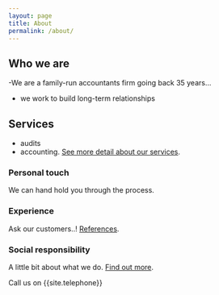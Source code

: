 ```yaml
---
layout: page
title: About
permalink: /about/
---
```


## Who we are
-We are a family-run accountants firm going back 35 years...
- we work to build long-term relationships

## Services
- audits
- accounting.
[See more detail about our services](/services).


### Personal touch
We can hand hold you through the process.

### Experience
Ask our customers..! [References](/references).

### Social responsibility
A little bit about what we do. [Find out more](somewhere).


Call us on {{site.telephone}}